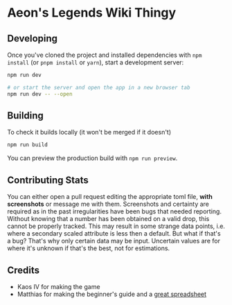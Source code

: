 # Aeon's Legends Wiki Thingy

## Developing

Once you've cloned the project and installed dependencies with `npm install` (or `pnpm install` or `yarn`), start a development server:

```bash
npm run dev

# or start the server and open the app in a new browser tab
npm run dev -- --open
```

## Building

To check it builds locally (it won't be merged if it doesn't)

```bash
npm run build
```

You can preview the production build with `npm run preview`.

## Contributing Stats
You can either open a pull request editing the appropriate toml file, __with screenshots__ or message me with them.
Screenshots and certainty are required as in the past irregularities have been bugs that needed reporting.
Without knowing that a number has been obtained on a valid drop, this cannot be properly tracked.
This may result in some strange data points, i.e. where a secondary scaled attribute is less then a default.
But what if that's a bug? That's why only certain data may be input.
Uncertain values are for where it's unknown if that's the best, not for estimations.

## Credits
- Kaos IV for making the game
- Matthias for making the beginner's guide and a [great spreadsheet](https://docs.google.com/spreadsheets/d/140xLQmoTO4oDc4qHDPrF6K6ah_WoKlMQGbG6Vj4qMKc)
